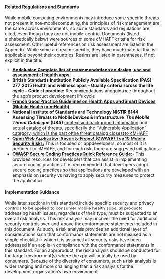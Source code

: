 #### Related Regulations and Standards

While mobile computing environments may introduce some specific threats not present in non-mobilecomputing, the principles of risk management
are the same across environments, so some standards and regulations are cited, even though they are not mobile-centric. Documents (listed
alphabetically below) were sources of some cMHAFF criteria for risk assessment. Other useful references on risk assessment are listed in the
Appendix. While some are realm-specific, they have much material that is applicable beyond their countries. Realms are listed in parentheses, if not explicit in the title.

- **[Andalusian Complete list of recommendations on design, use and assessment of health apps:](http://www.calidadappsalud.com/en/listado-completo-recomendaciones-app-salud/)**
- **British Standards Institution Publicly Available Specification (PAS) 277:2015 Health and wellness apps – Quality criteria across
the life cycle – Code of practice:** Recommendations andguidance throughout the app’s product development life cycle
- **[French Good Practice Guidelines on Health Apps and Smart Devices (Mobile Health or mHealth)](https://www.hassante.fr/portail/upload/docs/application/pdf/2017-03/dir1/good_practice_guidelines_on_health_apps_and_smart_devices_mobile_health_or_mhealth.pdf)**
- **National Institute of Standards and Technology NISTIR 8144 Assessing Threats to MobileDevices & Infrastructure, *The Mobile Threat Catalogue* (USA)** [context and background information](https://nccoe.nist.gov/sites/default/files/library/mtc-nistir-8144-draft.pdf) and [actual catalog of threats, specifically the “Vulnerable Application” category, which is the part ofthe threat catalog closest to cMHAFF](https://pages.nist.gov/mobile-threat-catalogue/application.html#vulnerable-applications)
- **[Open Web Application Security Project (OWASP) Top 10 Mobile Security Risks:](https://www.owasp.org/index.php/Mobile_Top_10_2016-Top_10)** This is focused on appdevelopers, so most of it is pertinent to
cMHAFF, and for each risk, there are suggested mitigations.
- **[OWASP Secure Coding Practices Quick Reference Guide:](https://owasp.org/www-project-secure-coding-practices-quickreference-guide/)**- This provides resources for developers that can assist in implementing secure coding practices. It is recommended that developers adopt secure coding practices so that applications are developed with an emphasis on security vs having to apply security measures to protect the application.

#### Implementation Guidance

While later sections in this standard include specific security and privacy controls to be applied to consumer mobile health apps, all products addressing health issues, regardless of their type, must be subjected to an overall risk analysis. This risk analysis may uncover the need for additional security controls over-and-above the conformance statements included in this document. As such, a risk analysis provides an additional layer of considerations such that conformance statements are not misused as a simple checklist in which it is assumed all security risks have been addressed if an app is in compliance with the conformance statements in this standard. For an app/product, the risk analysis should be conducted for the target environment(s) where the app will actually be used by consumers. Because of the diversity of consumers, such a risk analysis is wider ranging and more challenging than a risk analysis for the development organization’s own environment.